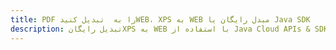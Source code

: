 ---title: PDF را به  تبدیل کنیدWEB، XPS به WEB مبدل رایگان یا Java SDKdescription: تبدیل رایگانXPS به WEB با استفاده از Java Cloud APIs & SDK همچنین اسناد PDF را در Cloud ایجاد، ویرایش و رندر کنید.---
